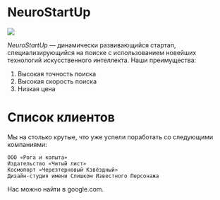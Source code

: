 # NeuroStartUp
![](https://netology-code.github.io/git-homeworks/introduction/assets/logo.png)

*NeuroStartUp* — динамически развивающийся стартап, специализирующийся на поиске с использованием новейших технологий искусственного интеллекта.
Наши преимущества:
1. Высокая точность поиска
2. Высокая скорость поиска
3. Низкая цена

# Список клиентов

Мы на столько крутые, что уже успели поработать со следующими компаниями:

    ООО «Рога и копыта»
    Издательство «Читый лист»
    Космопорт «Черезтерновый Кзвёздный»
    Дизайн-студия имени Слишком Известного Персонажа

Нас можно найти в google.com.